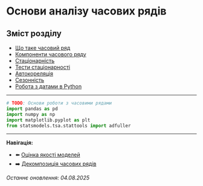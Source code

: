 # Основи аналізу часових рядів

## Зміст розділу

-   [Що таке часовий ряд](#що-таке-часовий-ряд)
-   [Компоненти часового ряду](#компоненти-часового-ряду)
-   [Стаціонарність](#стаціонарність)
-   [Тести стаціонарності](#тести-стаціонарності)
-   [Автокореляція](#автокореляція)
-   [Сезонність](#сезонність)
-   [Робота з датами в Python](#робота-з-датами-в-python)

---

<!-- TODO: Основи теорії часових рядів -->
<!-- Статистичні властивості -->
<!-- Візуалізація часових рядів -->
<!-- Preprocessing для часових даних -->

```python
# TODO: Основи роботи з часовими рядами
import pandas as pd
import numpy as np
import matplotlib.pyplot as plt
from statsmodels.tsa.stattools import adfuller
```

---

**Навігація:**

-   ⬅️ [Оцінка якості моделей](./28_оцінка_моделей.md)
-   ➡️ [Декомпозиція часових рядів](./30_декомпозиція_часових_рядів.md)

_Останнє оновлення: 04.08.2025_

